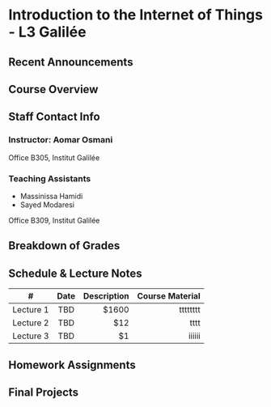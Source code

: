 # Introduction to the Internet of Things - L3 Galilée

## Recent Announcements 

## Course Overview 

## Staff Contact Info
### Instructor: Aomar Osmani
Office B305, Institut Galilée

### Teaching Assistants
* Massinissa Hamidi
* Sayed Modaresi

Office B309, Institut Galilée

## Breakdown of Grades

## Schedule & Lecture Notes
| #             | Date          | Description  | Course Material |
| ------------- |:-------------:| ------------:|----------------:|
| Lecture 1     | TBD           | $1600        |   tttttttt      |
| Lecture 2     | TBD           |   $12        |   tttt          |
| Lecture 3     | TBD           |    $1        |   iiiiii        |

## Homework Assignments

## Final Projects
